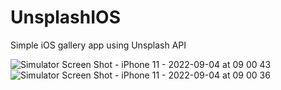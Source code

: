 # UnsplashIOS

Simple iOS gallery app using Unsplash API

![Simulator Screen Shot - iPhone 11 - 2022-09-04 at 09 00 43](https://user-images.githubusercontent.com/13110477/188299793-d0ad27c0-7b23-4fa5-a716-f0ac6c51e424.png)
![Simulator Screen Shot - iPhone 11 - 2022-09-04 at 09 00 36](https://user-images.githubusercontent.com/13110477/188299800-cc1cf4e6-840f-487a-a8b9-6a62783c91bd.png)
